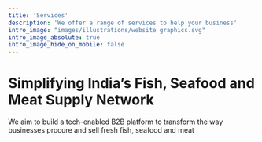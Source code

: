 ```yaml
---
title: 'Services'
description: 'We offer a range of services to help your business'
intro_image: "images/illustrations/website graphics.svg"
intro_image_absolute: true
intro_image_hide_on_mobile: false
---
```


# Simplifying India’s Fish, Seafood and Meat Supply Network

We aim to build a tech-enabled B2B platform to transform the way businesses procure and sell fresh fish, seafood and meat

